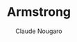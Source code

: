 ---
layout: post
title: Armstrong
author: Claude Nougaro
language: "Français"
image:
  artist: claude-nougaro.png
---